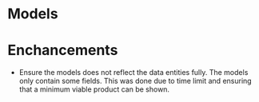 # Models

# Enchancements
- Ensure the models does not reflect the data entities fully. The models only contain some fields. This was done due to time limit and ensuring that a minimum viable product can be shown. 